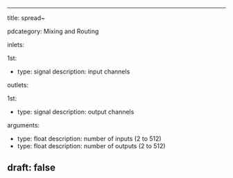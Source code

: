 --- 


title: spread~

pdcategory: Mixing and Routing

inlets:

  1st:
  - type: signal
    description: input channels

outlets:

  1st:
  - type: signal
    description: output channels

arguments:
  - type: float
    description: number of inputs (2 to 512)
  - type: float
    description: number of outputs (2 to 512)





draft: false
---